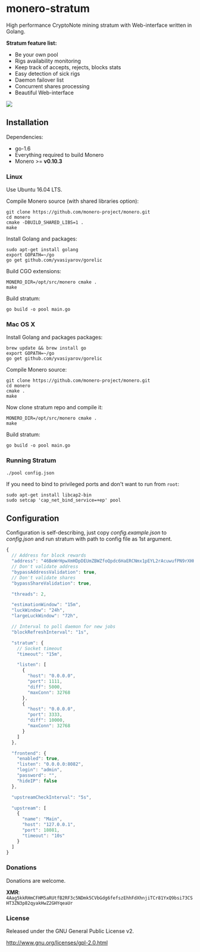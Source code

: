 # monero-stratum

High performance CryptoNote mining stratum with Web-interface written in Golang.

**Stratum feature list:**

* Be your own pool
* Rigs availability monitoring
* Keep track of accepts, rejects, blocks stats
* Easy detection of sick rigs
* Daemon failover list
* Concurrent shares processing
* Beautiful Web-interface

![](https://cdn.pbrd.co/images/jRU3qJj83.png)

## Installation

Dependencies:

  * go-1.6
  * Everything required to build Monero
  * Monero >= **v0.10.3**

### Linux

Use Ubuntu 16.04 LTS.

Compile Monero source (with shared libraries option):

    git clone https://github.com/monero-project/monero.git
    cd monero
    cmake -DBUILD_SHARED_LIBS=1 .
    make

Install Golang and packages:

    sudo apt-get install golang
    export GOPATH=~/go
    go get github.com/yvasiyarov/gorelic

Build CGO extensions:

    MONERO_DIR=/opt/src/monero cmake .
    make

Build stratum:

    go build -o pool main.go

### Mac OS X

Install Golang and packages packages:

    brew update && brew install go
    export GOPATH=~/go
    go get github.com/yvasiyarov/gorelic

Compile Monero source:

    git clone https://github.com/monero-project/monero.git
    cd monero
    cmake .
    make

Now clone stratum repo and compile it:

    MONERO_DIR=/opt/src/monero cmake .
    make

Build stratum:

    go build -o pool main.go

### Running Stratum

    ./pool config.json

If you need to bind to privileged ports and don't want to run from `root`:

    sudo apt-get install libcap2-bin
    sudo setcap 'cap_net_bind_service=+ep' pool

## Configuration

Configuration is self-describing, just copy *config.example.json* to *config.json* and run stratum with path to config file as 1st argument.

```javascript
{
  // Address for block rewards
  "address": "46BeWrHpwXmHDpDEUmZBWZfoQpdc6HaERCNmx1pEYL2rAcuwufPN9rXHHtyUA4QVy66qeFQkn6sfK8aHYjA3jk3o1Bv16em",
  // Don't validate address
  "bypassAddressValidation": true,
  // Don't validate shares
  "bypassShareValidation": true,

  "threads": 2,

  "estimationWindow": "15m",
  "luckWindow": "24h",
  "largeLuckWindow": "72h",

  // Interval to poll daemon for new jobs
  "blockRefreshInterval": "1s",

  "stratum": {
    // Socket timeout
    "timeout": "15m",

    "listen": [
      {
        "host": "0.0.0.0",
        "port": 1111,
        "diff": 5000,
        "maxConn": 32768
      },
      {
        "host": "0.0.0.0",
        "port": 3333,
        "diff": 10000,
        "maxConn": 32768
      }
    ]
  },

  "frontend": {
    "enabled": true,
    "listen": "0.0.0.0:8082",
    "login": "admin",
    "password": "",
    "hideIP": false
  },

  "upstreamCheckInterval": "5s",

  "upstream": [
    {
      "name": "Main",
      "host": "127.0.0.1",
      "port": 18081,
      "timeout": "10s"
    }
  ]
}
```

### Donations

Donations are welcome.

**XMR**: `4Aag5kkRHmCFHM5aRUtfB2RF3c5NDmk5CVbGdg6fefszEhhFdXhnjiTCr81YxQ9bsi73CSHT3ZN3p82qyakHwZ2GHYqeaUr`

### License

Released under the GNU General Public License v2.

http://www.gnu.org/licenses/gpl-2.0.html
